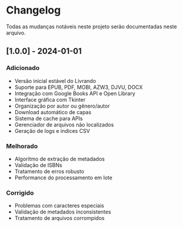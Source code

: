 # Changelog

Todas as mudanças notáveis neste projeto serão documentadas neste arquivo.

## [1.0.0] - 2024-01-01

### Adicionado
- Versão inicial estável do Livrando
- Suporte para EPUB, PDF, MOBI, AZW3, DJVU, DOCX
- Integração com Google Books API e Open Library
- Interface gráfica com Tkinter
- Organização por autor ou gênero/autor
- Download automático de capas
- Sistema de cache para APIs
- Gerenciador de arquivos não localizados
- Geração de logs e índices CSV

### Melhorado
- Algoritmo de extração de metadados
- Validação de ISBNs
- Tratamento de erros robusto
- Performance do processamento em lote

### Corrigido
- Problemas com caracteres especiais
- Validação de metadados inconsistentes
- Tratamento de arquivos corrompidos